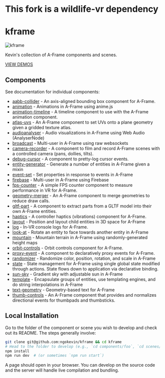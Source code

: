 # This fork is a wildlife-vr dependency
# kframe

![kframe](https://cloud.githubusercontent.com/assets/674727/15790659/69860590-2987-11e6-9511-65c28e583c6f.png)

Kevin's collection of A-Frame components and scenes.

[VIEW DEMOS](https://ngokevin.github.io/kframe/)

## Components

See documentation for individual components:

- [aabb-collider](https://github.com/ngokevin/kframe/tree/master/components/aabb-collider/) - An axis-aligned bounding box component for A-Frame.
- [animation](https://github.com/ngokevin/kframe/tree/master/components/animation/) - Animations in A-Frame using anime.js
- [animation-timeline](https://github.com/ngokevin/kframe/tree/master/components/animation-timeline/) - A timeline component to use with the A-Frame animation component.
- [atlas-uvs](https://github.com/ngokevin/kframe/tree/master/components/atlas-uvs/) - An A-Frame component to set UVs onto a plane geometry given a gridded texture atlas.
- [audioanalyser](https://github.com/ngokevin/kframe/tree/master/components/audioanalyser/) - Audio visualizations in A-Frame using Web Audio (AnalyserNode)
- [broadcast](https://github.com/ngokevin/kframe/tree/master/components/broadcast/) - Multi-user in A-Frame using raw websockets
- [camera-recorder](https://github.com/ngokevin/kframe/tree/master/components/camera-recorder/) - A component to film and record A-Frame scenes with a controlled camera (pans, dollies, tilts).
- [debug-cursor](https://github.com/ngokevin/kframe/tree/master/components/debug-cursor/) - A component to pretty-log cursor events.
- [entity-generator](https://github.com/ngokevin/kframe/tree/master/components/entity-generator/) - Generate a number of entities in A-Frame given a mixin
- [event-set](https://github.com/ngokevin/kframe/tree/master/components/event-set/) - Set properties in response to events in A-Frame
- [firebase](https://github.com/ngokevin/kframe/tree/master/components/firebase/) - Multi-user in A-Frame using Firebase
- [fps-counter](https://github.com/ngokevin/kframe/tree/master/components/fps-counter/) - A simple FPS counter component to measure performance in VR for A-Frame.
- [geometry-merger](https://github.com/ngokevin/kframe/tree/master/components/geometry-merger/) - An A-Frame component to merge geometries to reduce draw calls.
- [gltf-part](https://github.com/ngokevin/kframe/tree/master/components/gltf-part/) - A component to extract parts from a GLTF model into their own A-Frame entities.
- [haptics](https://github.com/ngokevin/kframe/tree/master/components/haptics/) - A controller haptics (vibrations) component for A-Frame.
- [layout](https://github.com/ngokevin/kframe/tree/master/components/layout/) - Position and layout child entities in 3D space for A-Frame
- [log](https://github.com/ngokevin/kframe/tree/master/components/log/) - In-VR console logs for A-Frame.
- [look-at](https://github.com/ngokevin/kframe/tree/master/components/look-at/) - Rotate an entity to face towards another entity in A-Frame
- [mountain](https://github.com/ngokevin/kframe/tree/master/components/mountain/) - Mountain terrain in A-Frame using randomly-generated height maps
- [orbit-controls](https://github.com/ngokevin/kframe/tree/master/components/orbit-controls/) - Orbit controls component for A-Frame.
- [proxy-event](https://github.com/ngokevin/kframe/tree/master/components/proxy-event/) - A component to declaratively proxy events for A-Frame.
- [randomizer](https://github.com/ngokevin/kframe/tree/master/components/randomizer/) - Randomize color, position, rotation, and scale in A-Frame
- [state](https://github.com/ngokevin/kframe/tree/master/components/state/) - State management for A-Frame using single global state modified through actions. State flows down to application via declarative binding.
- [sun-sky](https://github.com/ngokevin/kframe/tree/master/components/sun-sky/) - Gradient sky with adjustable sun in A-Frame
- [template](https://github.com/ngokevin/kframe/tree/master/components/template/) - Encapsulate groups of entities, use templating engines, and do string interpolations in A-Frame
- [text-geometry](https://github.com/ngokevin/kframe/tree/master/components/text-geometry/) - Geometry-based text for A-Frame
- [thumb-controls](https://github.com/ngokevin/kframe/tree/master/components/thumb-controls/) - An A-Frame component that provides and normalizes directional events for thumbpads and thumbsticks.


## Local Installation

Go to the folder of the component or scene you wish to develop and check out
its README. The steps generally involve:

```bash
git clone git@github.com:ngokevin/kframe && cd kframe
# Head to the folder to develop (e.g., `cd components/foo`, `cd scenes/foo`).
npm install
npm run dev  # (or sometimes `npm run start`)
```

A page should open in your browser. You can develop on the source code and the
server will handle live compilation and bundling.
